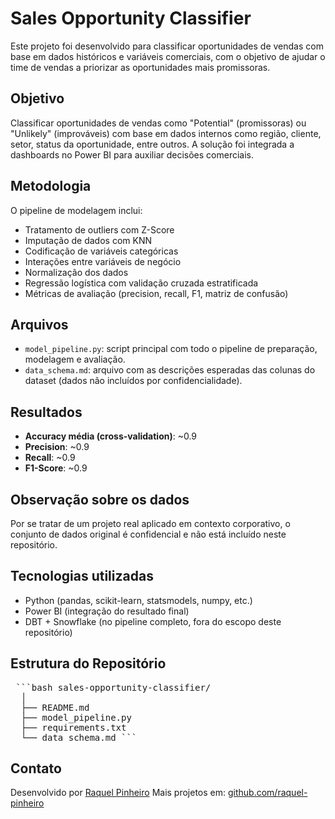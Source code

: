 # Sales Opportunity Classifier

Este projeto foi desenvolvido para classificar oportunidades de vendas com base em dados históricos e variáveis comerciais, com o objetivo de ajudar o time de vendas a priorizar as oportunidades mais promissoras.

## Objetivo

Classificar oportunidades de vendas como "Potential" (promissoras) ou "Unlikely" (improváveis) com base em dados internos como região, cliente, setor, status da oportunidade, entre outros. A solução foi integrada a dashboards no Power BI para auxiliar decisões comerciais.

## Metodologia

O pipeline de modelagem inclui:

- Tratamento de outliers com Z-Score
- Imputação de dados com KNN
- Codificação de variáveis categóricas
- Interações entre variáveis de negócio
- Normalização dos dados
- Regressão logística com validação cruzada estratificada
- Métricas de avaliação (precision, recall, F1, matriz de confusão)

## Arquivos

- `model_pipeline.py`: script principal com todo o pipeline de preparação, modelagem e avaliação.
- `data_schema.md`: arquivo com as descrições esperadas das colunas do dataset (dados não incluídos por confidencialidade).

## Resultados

- **Accuracy média (cross-validation)**: ~0.9
- **Precision**: ~0.9
- **Recall**: ~0.9
- **F1-Score**: ~0.9

## Observação sobre os dados

Por se tratar de um projeto real aplicado em contexto corporativo, o conjunto de dados original é confidencial e não está incluído neste repositório.  

## Tecnologias utilizadas

- Python (pandas, scikit-learn, statsmodels, numpy, etc.)
- Power BI (integração do resultado final)
- DBT + Snowflake (no pipeline completo, fora do escopo deste repositório)

## Estrutura do Repositório

<pre> ```bash sales-opportunity-classifier/
  │
  ├── README.md
  ├── model_pipeline.py
  ├── requirements.txt
  └── data_schema.md ``` </pre>

## Contato

Desenvolvido por [Raquel Pinheiro](https://www.linkedin.com/in/raquel-s-pinheiro/)
Mais projetos em: [github.com/raquel-pinheiro](https://github.com/raquel-pinheiro)
